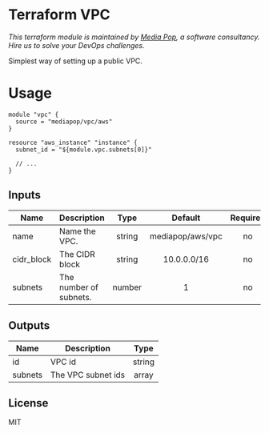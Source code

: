 # Terraform VPC

*This terraform module is maintained by [Media Pop](https://www.mediapop.co), a software consultancy. Hire us to solve your DevOps challenges.*

Simplest way of setting up a public VPC.

# Usage


```hcl
module "vpc" {
  source = "mediapop/vpc/aws"
}

resource "aws_instance" "instance" {
  subnet_id = "${module.vpc.subnets[0]}"
  
  // ...
}
```

## Inputs

| Name | Description | Type | Default | Required |
|------|-------------|:----:|:-----:|:-----:|
| name | Name the VPC. | string | mediapop/aws/vpc | no |
| cidr_block | The CIDR block | string | 10.0.0.0/16 | no |
| subnets | The number of subnets. | number | 1 | no |

## Outputs

| Name | Description | Type |
|------|-------------|:----:|
| id | VPC id | string |
| subnets | The VPC subnet ids | array |

## License

MIT
